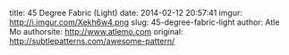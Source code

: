 title:  45 Degree Fabric (Light)
date:   2014-02-12 20:57:41
imgur: http://i.imgur.com/Xekh6w4.png
slug: 45-degree-fabric-light
author: Atle Mo
authorsite: http://www.atlemo.com
original: http://subtlepatterns.com/awesome-pattern/

